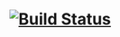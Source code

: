 # [![Build Status](https://travis-ci.com/Krasnoffsky/Geometry3.svg?branch=master)](https://travis-ci.com/AngelDevel54/Labaratory3)
